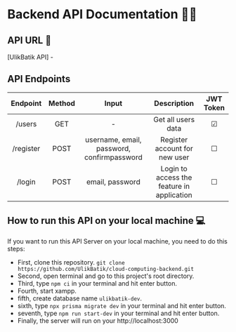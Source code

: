 # Backend API Documentation 🧑‍💻

## API URL 🔗

[UlikBatik API] -

## API Endpoints


| Endpoint | Method |                   Input                   |                Description                | JWT Token |
| :---------: | :------: | :------------------------------------------: | :------------------------------------------: | :---------: |
|  /users  |  GET  |                     -                     |             Get all users data             |  &#9745;  |
| /register |  POST  | username, email, password, confirmpassword |       Register account for new user       |  &#9744;  |
|  /login  |  POST  |              email, password              | Login to access the feature in application |  &#9744;  |

## How to run this API on your local machine 💻

If you want to run this API Server on your local machine, you need to do this steps:

- First, clone this repository. `git clone https://github.com/UlikBatik/cloud-computing-backend.git`
- Second, open terminal and go to this project's root directory.
- Third, type `npm ci` in your terminal and hit enter button.
- Fourth, start xampp.
- fifth, create database name `ulikbatik-dev`.
- sixth, type `npx prisma migrate dev` in your terminal and hit enter button.
- seventh, type `npm run start-dev` in your terminal and hit enter button.
- Finally, the server will run on your http://localhost:3000
